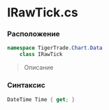 
# IRawTick.cs
### Расположение
```csharp
namespace TigerTrade.Chart.Data  
    class IRawTick
```

> Описание

### Синтаксис
```csharp
DateTime Time { get; }
```
